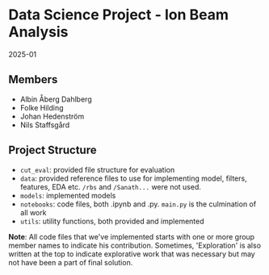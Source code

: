 # Data Science Project - Ion Beam Analysis
2025-01

## Members
- Albin Åberg Dahlberg
- Folke Hilding
- Johan Hedenström
- Nils Staffsgård

## Project Structure
- `cut_eval`: provided file structure for evaluation
- `data`: provided reference files to use for implementing model, filters, features, EDA etc. `/rbs` and `/Sanath...` were not used.
- `models`: implemented models
- `notebooks`: code files, both .ipynb and .py. `main.py` is the culmination of all work
- `utils`: utility functions, both provided and implemented

**Note**: All code files that we've implemented starts with one or more group member names to indicate his contribution. Sometimes, 'Exploration' is also written at the top to indicate explorative work that was necessary but may not have been a part of final solution.
